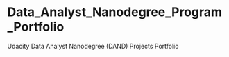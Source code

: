 # Data_Analyst_Nanodegree_Program_Portfolio
Udacity Data Analyst Nanodegree (DAND) Projects Portfolio
